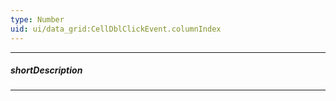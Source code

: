 ```yaml
---
type: Number
uid: ui/data_grid:CellDblClickEvent.columnIndex
---
```

---
##### shortDescription
<!-- Description goes here -->

---
<!-- Description goes here -->